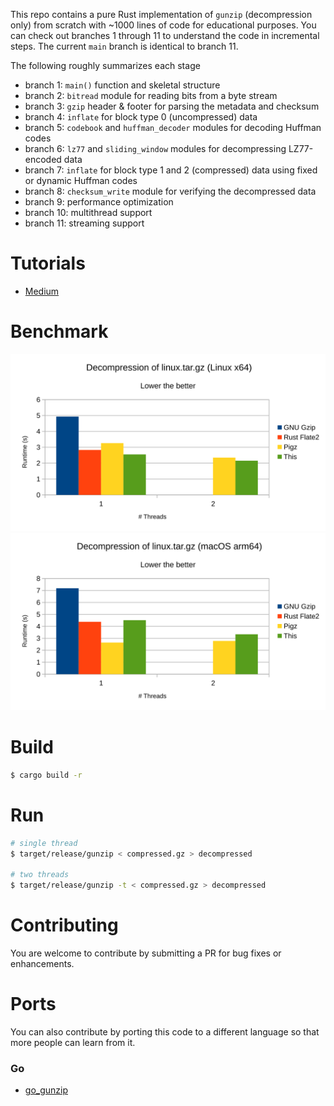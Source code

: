 This repo contains a pure Rust implementation of `gunzip` (decompression only) from scratch with ~1000 lines of code for educational purposes. You can check out branches 1 through 11 to understand the code in incremental steps. The current `main` branch is identical to branch 11.

The following roughly summarizes each stage
- branch 1: `main()` function and skeletal structure
- branch 2: `bitread` module for reading bits from a byte stream
- branch 3: `gzip` header & footer for parsing the metadata and checksum
- branch 4: `inflate` for block type 0 (uncompressed) data
- branch 5: `codebook` and `huffman_decoder` modules for decoding Huffman codes
- branch 6: `lz77` and `sliding_window` modules for decompressing LZ77-encoded data
- branch 7: `inflate` for block type 1 and 2 (compressed) data using fixed or dynamic Huffman codes
- branch 8: `checksum_write` module for verifying the decompressed data
- branch 9: performance optimization
- branch 10: multithread support
- branch 11: streaming support

# Tutorials
- [Medium](https://medium.com/@techhara/rust-write-gunzip-from-scratch-1-a0100648b246)

# Benchmark
![](benchmark_x64.svg)
![](benchmark_arm64.svg)


# Build
```sh
$ cargo build -r
```

# Run
```sh
# single thread
$ target/release/gunzip < compressed.gz > decompressed

# two threads
$ target/release/gunzip -t < compressed.gz > decompressed
```

# Contributing
You are welcome to contribute by submitting a PR for bug fixes or enhancements.

# Ports
You can also contribute by porting this code to a different language so that more people can learn from it.

### Go
- [go_gunzip](https://github.com/TechHara/go_gunzip)